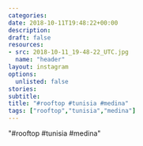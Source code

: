 ```yaml
---
categories:
date: 2018-10-11T19:48:22+00:00
description:
draft: false
resources:
- src: 2018-10-11_19-48-22_UTC.jpg
  name: "header"
layout: instagram
options:
  unlisted: false
stories:
subtitle:
title: "#rooftop #tunisia #medina"
tags: ["rooftop","tunisia","medina"]
---
```


"#rooftop #tunisia #medina"
